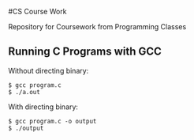 #CS Course Work

Repository for Coursework from Programming Classes

## Running C Programs with GCC

Without directing binary:

```
$ gcc program.c
$ ./a.out
```

With directing binary:
```
$ gcc program.c -o output
$ ./output
```
